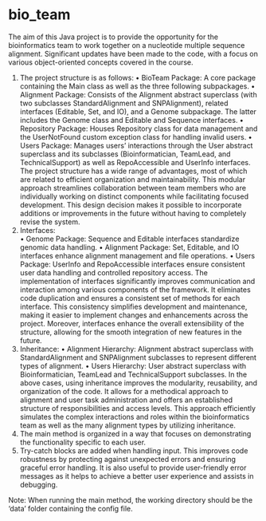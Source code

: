 # bio_team
The aim of this Java project is to provide the opportunity for the bioinformatics team to work together on a nucleotide multiple sequence alignment. Significant updates have been made to the code, with a focus on various object-oriented concepts covered in the course. 
1. The project structure is as follows:
•	BioTeam Package: A core package containing the Main class as well as the three following subpackages.
•	Alignment Package: Consists of the Alignment abstract superclass (with two subclasses StandardAlignment and SNPAlignment), related interfaces (Editable, Set, and IO), and a Genome subpackage. The latter includes the Genome class and Editable and Sequence interfaces.
•	Repository Package: Houses Repository class for data management and the UserNotFound custom exception class for handling invalid users. 
•	Users Package: Manages users’ interactions through the User abstract superclass and its subclasses (Bioinformatician, TeamLead, and TechnicalSupport) as well as RepoAccessible and UserInfo interfaces.
The project structure has a wide range of advantages, most of which are related to efficient organization and maintainability. This modular approach streamlines collaboration between team members who are individually working on distinct components while facilitating focused development. This design decision makes it possible to incorporate additions or improvements in the future without having to completely revise the system. 
2. Interfaces:  
•	Genome Package: Sequence and Editable interfaces standardize genomic data handling.
•	Alignment Package: Set, Editable, and IO interfaces enhance alignment management and file operations.
•	Users Package: UserInfo and RepoAccessible interfaces ensure consistent user data handling and controlled repository access.
The implementation of interfaces significantly improves communication and interaction among various components of the framework. It eliminates code duplication and ensures a consistent set of methods for each interface. This consistency simplifies development and maintenance, making it easier to implement changes and enhancements across the project. Moreover, interfaces enhance the overall extensibility of the structure, allowing for the smooth integration of new features in the future. 
3.	Inheritance: 
•	Alignment Hierarchy: Alignment abstract superclass with StandardAlignment and SNPAlignment subclasses to represent different types of alignment.
•	Users Hierarchy: User abstract superclass with Bioinformatician, TeamLead and TechnicalSupport subclasses.
In the above cases, using inheritance improves the modularity, reusability, and organization of the code. It allows for a methodical approach to alignment and user task administration and offers an established structure of responsibilities and access levels. This approach efficiently simulates the complex interactions and roles within the bioinformatics team as well as the many alignment types by utilizing inheritance.
4.	The main method is organized in a way that focuses on demonstrating the functionality specific to each user. 
5.	Try-catch blocks are added when handling input. This improves code robustness by protecting against unexpected errors and ensuring graceful error handling. It is also useful to provide user-friendly error messages as it helps to achieve a better user experience and assists in debugging.

Note: When running the main method, the working directory should be the ‘data’ folder containing the config file.
